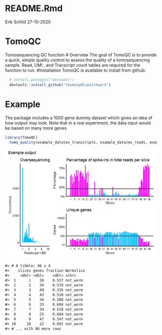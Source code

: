 README.Rmd
================
Erik Schild
27-10-2020

# TomoQC

Tomosequencing QC function \# Overview The goal of TomoQC is to provide
a quick, simple quality control to assess the quality of a
tomosequencing sample. Read, UMI , and Transcript count tables are
required for the function to run. \#Installation TomoQC is available to
install from github:

``` r
  # install.packages("devtools")
  devtools::install_github("thomasp85/patchwork")
```

# Example

The package includes a 1000 gene dummy dataset which gives an idea of
how output may look. Note that in a real experiment, the data input
would be based on many more genes

``` r
library(TomoQC)
  tomo_quality(example_data$ex_transcripts, example_data$ex_reads, example_data$ex_barcodes, cutoff_spike = 0.2, cutoff_genes = 90, plot_title = "Example output")
```

![](man/figures/README-example-1.png)<!-- -->

    #> # A tibble: 96 x 4
    #>    slices genes fraction Wormslice
    #>     <dbl> <dbl>    <dbl> <chr>    
    #>  1      1    38    0.537 not_worm 
    #>  2      2    34    0.578 not_worm 
    #>  3      3    49    0.335 not_worm 
    #>  4      4    43    0.510 not_worm 
    #>  5      5    34    0.388 not_worm 
    #>  6      6    33    0.604 not_worm 
    #>  7      7    34    0.518 not_worm 
    #>  8      8    25    0.684 not_worm 
    #>  9      9    47    0.547 not_worm 
    #> 10     10    22    0.691 not_worm 
    #> # ... with 86 more rows
